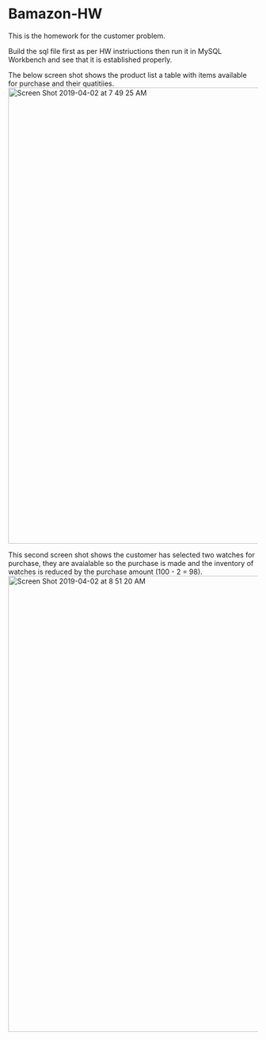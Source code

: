 # Bamazon-HW

This is the homework for the customer problem.

Build the sql file first as per HW instriuctions then run it in MySQL Workbench and see that it is established properly.

The below screen shot shows the product list a table with items available for purchase and their quatitiies.
<img width="919" alt="Screen Shot 2019-04-02 at 7 49 25 AM" src="https://user-images.githubusercontent.com/47362473/55412592-97754100-551c-11e9-9e18-ce0a7fe913fb.png">

This second screen shot shows the customer has selected two watches for purchase, they are avaialable so the purchase is made and the inventory of watches is reduced by the purchase amount (100 - 2 = 98).
<img width="919" alt="Screen Shot 2019-04-02 at 8 51 20 AM" src="https://user-images.githubusercontent.com/47362473/55416915-89c3b980-5524-11e9-889a-710c136e1453.png">
